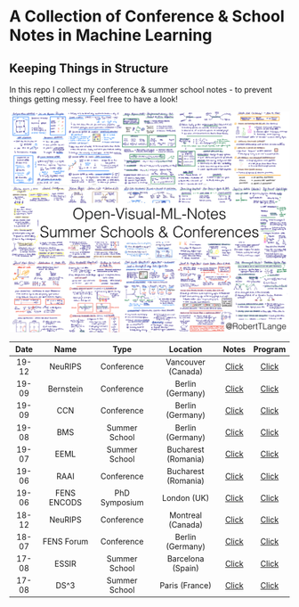 # A Collection of Conference & School Notes in Machine Learning
## Keeping Things in Structure

In this repo I collect my conference & summer school notes - to prevent things getting messy. Feel free to have a look!

![alt text](thumbnail.png)

| Date | Name   |  Type   | Location |  Notes  |  Program  |
| :----: |:----------:| :------:| :-----:| :----:| :----:|
19-12 | NeuRIPS | Conference | Vancouver (Canada) | [Click](2019-12-NeuRIPS/) | [Click](2019-12-NeuRIPS/Program-NeuRIPS.pdf)
19-09 | Bernstein | Conference | Berlin (Germany) | [Click](2019-09-Bernstein/) | [Click](2019-09-Bernstein/Program-1-Bernstein.png)
19-09 | CCN | Conference | Berlin (Germany) | [Click](2019-09-CCN/) | [Click](2019-09-CCN/Program-1-CCN.png)
19-08 | BMS | Summer School | Berlin (Germany) | [Click](2019-08-BMS/) | [Click](2019-08-BMS/Program-BMS.png)
19-07 | EEML | Summer School | Bucharest (Romania) | [Click](2019-07-EEML/) | [Click](2019-07-EEML/Program-EEML.png)
19-06 | RAAI | Conference | Bucharest (Romania) | [Click](2019-06-RAAI/) | [Click](2019-06-RAAI/Program-1-RAAI.png)
19-06 | FENS ENCODS | PhD Symposium | London (UK) | [Click](2019-06-FENS-ENCODS/) | [Click](2019-06-FENS-ENCODS/Program-1-FENS-ENCODS.png)
18-12 | NeuRIPS | Conference | Montreal (Canada) | [Click](2018-12-NeuRIPS/) | [Click](https://nips.cc/Conferences/2018)
18-07 | FENS Forum | Conference | Berlin (Germany) | [Click](2018-07-FENS-Forum/) | [Click](2018-07-FENS-Forum/Program-1-FENS-ENCODS.png)
17-08 | ESSIR | Summer School | Barcelona (Spain) | [Click](2017-09-ESSIR/) | [Click](2017-09-ESSIR/Program-1-ESSIR.png)
17-08 | DS^3 | Summer School | Paris (France) | [Click](2017-08-DS^3/) | [Click](2017-08-DS^3/Program-DS^3.png)
